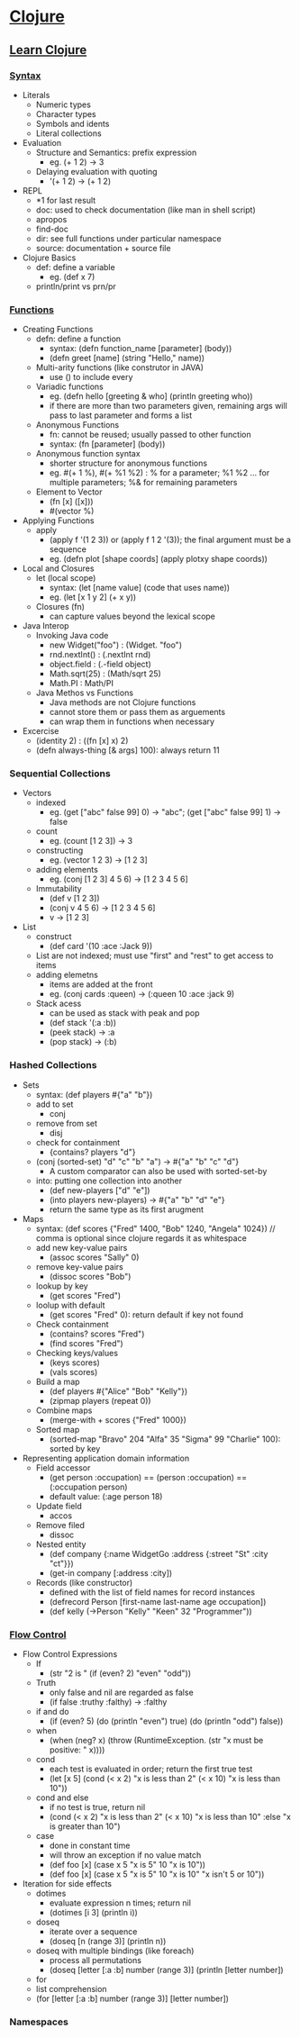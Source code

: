 # [Clojure](https://clojure.org/)


## [Learn Clojure](https://clojure.org/guides/learn/clojure)

### [Syntax](https://clojure.org/guides/learn/syntax)
* Literals
  * Numeric types
  * Character types
  * Symbols and idents
  * Literal collections
* Evaluation
  * Structure and Semantics: prefix expression
    * eg. (+ 1 2) -> 3
  * Delaying evaluation with quoting
    * '(+ 1 2) -> (+ 1 2)
* REPL
  * \*1 for last result
  * doc: used to check documentation (like man in shell script)
  * apropos
  * find-doc
  * dir: see full functions under particular namespace
  * source: documentation + source file
* Clojure Basics
  * def: define a variable
    * eg. (def x 7) 
  * println/print vs prn/pr


### [Functions](https://clojure.org/guides/learn/functions)
* Creating Functions
  * defn: define a function
    * syntax: (defn function_name [parameter] (body))
    * (defn greet [name] (string "Hello," name))
  * Multi-arity functions (like construtor in JAVA)
    * use () to include every 
  * Variadic functions
    * eg. (defn hello [greeting & who] (println greeting who))
    * if there are more than two parameters given, remaining args will pass to last parameter and forms a list
  * Anonymous Functions
    * fn: cannot be reused; usually passed to other function
    * syntax: (fn [parameter] (body))
  * Anonymous function syntax
    * shorter structure for anonymous functions
    * eg. #(+ 1 %), #(+ %1 %2) : % for a parameter; %1 %2 ... for multiple parameters; %& for remaining parameters
  * Element to Vector
    * (fn [x] ([x]))
    * #(vector %)
* Applying Functions
  * apply
    * (apply f '(1 2 3)) or (apply f 1 2 '(3)); the final argument must be a sequence
    * eg. (defn plot [shape coords] (apply plotxy shape coords))
* Local and Closures
  * let (local scope)
    * syntax: (let [name value] (code that uses name))
    * eg. (let [x 1 y 2] (+ x y))
  * Closures (fn)
    * can capture values beyond the lexical scope
* Java Interop
  * Invoking Java code
    * new Widget("foo") : (Widget. "foo")
    * rnd.nextInt() : (.nextInt rnd)
    * object.field : (.-field object)
    * Math.sqrt(25) : (Math/sqrt 25)
    * Math.PI : Math/PI
  * Java Methos vs Functions
    * Java methods are not Clojure functions
    * cannot store them or pass them as arguements
    * can wrap them in functions when necessary
* Excercise
  * (identity 2) : ((fn [x] x) 2)
  * (defn always-thing [& args] 100): always return 11

### Sequential Collections
* Vectors
  * indexed
    * eg. (get ["abc" false 99] 0) -> "abc"; (get ["abc" false 99] 1) -> false
  * count
    * eg. (count [1 2 3]) -> 3
  * constructing
    * eg. (vector 1 2 3) -> [1 2 3]
  * adding elements
    * eg. (conj [1 2 3] 4 5 6) -> [1 2 3 4 5 6]
  * Immutability
    * (def v [1 2 3])
    * (conj v 4 5 6) -> [1 2 3 4 5 6]
    * v -> [1 2 3]
* List
  * construct
    * (def card '(10 :ace :Jack 9))
  * List are not indexed; must use "first" and "rest" to get access to items
  * adding elemetns
    * items are added at the front
    * eg. (conj cards :queen) -> (:queen 10 :ace :jack 9)
  * Stack acess
    * can be used as stack with peak and pop
    * (def stack '(:a :b))
    * (peek stack) -> :a
    * (pop stack) -> (:b)


### Hashed Collections
* Sets
  * syntax: (def players #{"a" "b"})
  * add to set
    * conj
  * remove from set
    * disj
  * check for containment
    * {contains? players "d"}
  * (conj (sorted-set) "d" "c" "b" "a") -> #{"a" "b" "c" "d"}
    * A custom comparator can also be used with sorted-set-by 
  * into: putting one collection into another
    * (def new-players ["d" "e"])
    * (into players new-players) -> #{"a" "b" "d" "e"}
    * return the same type as its first arugment
* Maps
  * syntax: (def scores {"Fred" 1400, "Bob" 1240, "Angela" 1024}) // comma is optional since clojure regards it as whitespace
  * add new key-value pairs
    * (assoc scores "Sally" 0)
  * remove key-value pairs
    * (dissoc scores "Bob")
  * lookup by key
    * (get scores "Fred")
  * loolup with default
    * (get scores "Fred" 0): return default if key not found
  * Check containment
    * (contains? scores "Fred")
    * (find scores "Fred")
  * Checking keys/values
    * (keys scores)
    * (vals scores)
  * Build a map
    * (def players #{"Alice" "Bob" "Kelly"})
    * (zipmap players (repeat 0))
  * Combine maps
    * (merge-with + scores {"Fred" 1000})
  * Sorted map
    * (sorted-map "Bravo" 204 "Alfa" 35 "Sigma" 99 "Charlie" 100): sorted by key
* Representing application domain information
  * Field accessor
    * (get person :occupation) == (person :occupation) == (:occupation person)
    * default value: (:age person 18)
  * Update field
    * accos
  * Remove filed
    * dissoc
  * Nested entity
    * (def company {:name WidgetGo :address {:street "St" :city "ct"}})
    * (get-in company [:address :city])
  * Records (like constructor)
    * defined with the list of field names for record instances
    * (defrecord Person [first-name last-name age occupation])
    * (def kelly (->Person "Kelly" "Keen" 32 "Programmer"))
  
  
### [Flow Control](https://clojure.org/guides/learn/flow)
* Flow Control Expressions
  * If
    * (str "2 is " (if (even? 2) "even" "odd"))
  * Truth
    * only false and nil are regarded as false
    * (if false :truthy :falthy) -> :falthy
  * if and do
    * (if (even? 5) (do (println "even") true) (do (println "odd") false))
  * when
    * (when (neg? x) (throw (RuntimeException. (str "x must be positive: " x))))
  * cond
    * each test is evaluated in order; return the first true test
    * (let [x 5] (cond (< x 2) "x is less than 2" (< x 10) "x is less than 10"))
  * cond and else
    * if no test is true, return nil
    * (cond (< x 2) "x is less than 2" (< x 10) "x is less than 10" :else "x is greater than 10")
  * case
    * done in constant time
    * will throw an exception if no value match
    * (def foo [x] (case x 5 "x is 5" 10 "x is 10"))
    * (def foo [x] (case x 5 "x is 5" 10 "x is 10" "x isn't 5 or 10"))
* Iteration for side effects
  * dotimes
    * evaluate expression n times; return nil
    * (dotimes [i 3] (println i))
  * doseq
    * iterate over a sequence
    * (doseq [n (range 3)] (println n))
  * doseq with multiple bindings (like foreach)
    * process all permutations
    * (doseq [letter [:a :b] number (range 3)] (println [letter number])
  * for
  * list comprehension
  * (for [letter [:a :b] number (range 3)] [letter number])

### Namespaces
